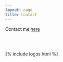 ```yaml
---
layout: page
title: contact
---
```


Contact me [here](sqhy2@cam.ac.uk)

<br><br>

{% include logos.html %}
